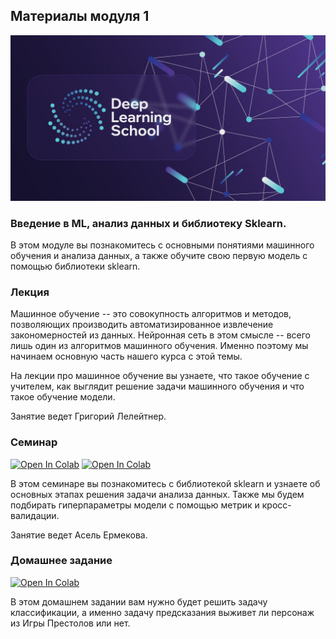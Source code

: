 ## Материалы модуля 1

<div align="center">
  <img src="../images/dls.png">
</div>


### Введение в ML, анализ данных и библиотеку Sklearn.

В этом модуле вы познакомитесь с основными понятиями машинного обучения и анализа данных, а также обучите свою первую модель с помощью библиотеки sklearn.


### Лекция
Машинное обучение -- это совокупность алгоритмов и методов, позволяющих производить автоматизированное извлечение закономерностей из данных. Нейронная сеть в этом смысле -- всего лишь один из алгоритмов машинного обучения. Именно поэтому мы начинаем основную часть нашего курса с этой темы.

На лекции про машинное обучение вы узнаете, что такое обучение с учителем, как выглядит решение задачи машинного обучения и что такое обучение модели. 

Занятие ведет Григорий Лелейтнер.
 
### Семинар

[![Open In Colab](https://colab.research.google.com/assets/colab-badge.svg)](https://colab.research.google.com/github/DeepLearningSchool/part_1_ml_cv/blob/main/week_01_ml_intro/Practice/part_1_data_analysis.ipynb)
[![Open In Colab](https://colab.research.google.com/assets/colab-badge.svg)]([Practice/part_2_intro_to_sklearn.ipynb](https://colab.research.google.com/github/DeepLearningSchool/part_1_ml_cv/blob/main/week_01_ml_intro/Practice/part_2_into_to_sklearn.ipynb))


В этом семинаре вы познакомитесь с библиотекой sklearn и узнаете об основных этапах решения задачи анализа данных. Также мы будем подбирать гиперпараметры модели с помощью метрик и кросс-валидации.

Занятие ведет Асель Ермекова.


### Домашнее задание
[![Open In Colab](https://colab.research.google.com/assets/colab-badge.svg)](https://colab.research.google.com/github/DeepLearningSchool/part_1_ml_cv/blob/main/week_01_ml_intro/Homework/hw_1_game_of_thrones.ipynb)

В этом домашнем задании вам нужно будет решить задачу классификации, а именно задачу предсказания выживет ли персонаж из Игры Престолов или нет. 